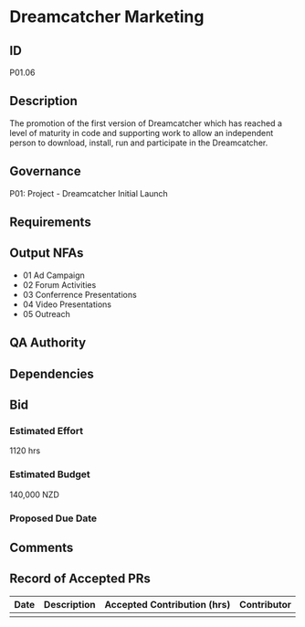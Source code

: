 # Dreamcatcher Marketing

## ID 

P01.06

## Description

The promotion of the first version of Dreamcatcher which has reached a level of maturity in code and supporting work to allow an independent person to download, install, run and participate in the Dreamcatcher.

## Governance

P01: Project - Dreamcatcher Initial Launch 

## Requirements

## Output NFAs

- 01 Ad Campaign
- 02 Forum Activities
- 03 Conferrence Presentations
- 04 Video Presentations
- 05 Outreach

## QA Authority

## Dependencies

## Bid 

### Estimated Effort

1120 hrs

### Estimated Budget

140,000 NZD

### Proposed Due Date

## Comments 

## Record of Accepted PRs

| Date      | Description | Accepted Contribution (hrs) | Contributor |
| ----------- | ----------- | ----------- | ----------- |
|   |   |   | 




